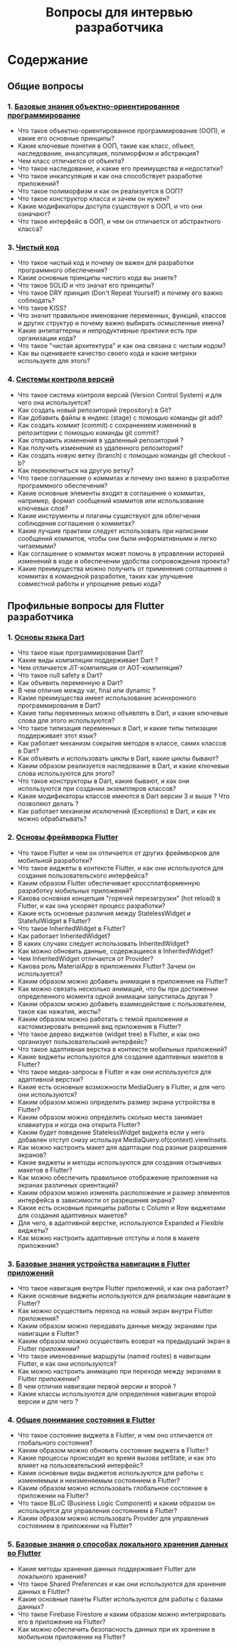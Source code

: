<div align="center">
  <h1>Вопросы для интервью разработчика</h1>
</div>


# Содержание

## Общие вопросы 

### 1. [Базовые знания объектно-ориентированное программирование](./docs/git/README.md)

- Что такое объектно-ориентированное программирование (ООП), и какие его основные принципы?
- Какие ключевые понятия в ООП, такие как класс, объект, наследование, инкапсуляция, полиморфизм и абстракция?
- Чем класс отличается от объекта?
- Что такое наследование, и какие его преимущества и недостатки?
- Что такое инкапсуляция и как она способствует разработке приложений?
- Что такое полиморфизм и как он реализуется в ООП?
- Что такое конструктор класса и зачем он нужен?
- Какие модификаторы доступа существуют в ООП, и что они означают?
- Что такое интерфейс в ООП, и чем он отличается от абстрактного класса?


### 3. [Чистый код](./docs/clean-code/README.md)

- Что такое чистый код и почему он важен для разработки программного обеспечения?
- Какие основные принципы чистого кода вы знаете?
- Что такое SOLID и что значат его принципы?
- Что такое DRY принцип (Don't Repeat Yourself) и почему его важно соблюдать?
- Что такое KISS?
- Что значит правильное именование переменных, функций, классов и других структур и почему важно выбирать осмысленные имена?
- Какие антипаттерны и непродуктивные практики есть при организации кода?
- Что такое "чистая архитектура" и как она связана с чистым кодом?
- Как вы оцениваете качество своего кода и какие метрики используете для этого?


### 4. [Системы контроля версий](./docs/git/README.md)

- Что такое система контроля версий (Version Control System) и для чего она используется?
- Как создать новый репозиторий (repository) в Git?
- Как добавить файлы в индекс (stage) с помощью команды git add?
- Как создать коммит (commit) с сохранением изменений в репозитории с помощью команды git commit?
- Как отправить изменения в удаленный репозиторий ?
- Как получить изменения из удаленного репозитория?
- Как создать новую ветку (branch) с помощью команды git checkout -b?
- Как переключиться на другую ветку?
- Что такое соглашение о коммитах и почему оно важно в разработке программного обеспечения?
- Какие основные элементы входят в соглашение о коммитах, например, формат сообщений коммитов или использование ключевых слов?
- Какие инструменты и плагины существуют для облегчения соблюдения соглашения о коммитах?
- Какие лучшие практики следует использовать при написании сообщений коммитов, чтобы они были информативными и легко читаемыми?
- Как соглашение о коммитах может помочь в управлении историей изменений в коде и обеспечении удобства сопровождения проекта?
- Какие преимущества можно получить от применения соглашения о коммитах в командной разработке, таких как улучшение совместной работы и упрощение ревью кода?


## Профильные вопросы для Flutter разработчика

### 1. [Основы языка Dart](./docs/dart/README.md)

- Что такое язык программирования Dart?
- Какие виды компиляции поддерживает Dart ?
- Чем отличается JIT-компиляция от AOT-компиляция?
- Что такое null safety в Dart?
- Как объявить переменную в Dart?
- В чем отличие между var, final или dynamic ? 
- Какие преимущества имеет использование асинхронного программирования в Dart?
- Какие типы переменных можно объявлять в Dart, и какие ключевые слова для этого используются?
- Что такое типизация переменных в Dart, и какие типы типизации поддерживает этот язык?
- Как работает механизм сокрытия методов в классе, самих классов в Dart?
- Как объявить и использовать циклы в Dart, какие циклы бывают?
- Каким образом реализуется наследование в Dart, и какие ключевые слова используются для этого?
- Что такое конструкторы в Dart, какие бывают, и как они используются при создании экземпляров классов?
- Какие модификаторы классов имеются в Dart версии 3 и выше ? Что позволяют делать ?
- Как работает механизм исключений (Exceptions) в Dart, и как их можно обрабатывать?

### 2. [Основы фреймворка Flutter](./docs/flutter/README.md)

- Что такое Flutter и чем он отличается от других фреймворков для мобильной разработки?
- Что такое виджеты в контексте Flutter, и как они используются для создания пользовательского интерфейса?
- Каким образом Flutter обеспечивает кроссплатформенную разработку мобильных приложений?
- Какова основная концепция "горячей перезагрузки" (hot reload) в Flutter, и как она ускоряет процесс разработки?
- Какие есть основные различия между StatelessWidget и StatefulWidget в Flutter?
- Что такое InheritedWidget в Flutter?
- Как работает InheritedWidget?
- В каких случаях следует использовать InheritedWidget?
- Как можно обновить данные, содержащиеся в InheritedWidget?
- Чем InheritedWidget отличается от Provider?
- Какова роль MaterialApp в приложениях Flutter? Зачем он используется?
- Каким образом можно добавить анимации в приложение на Flutter?
- Как можно связать несколько анимаций, что бы при достижении определенного момента одной анимации запустилась другая ?  
- Каким образом можно добавить взаимодействие с пользователем, такое как нажатия, жесты?
- Каким образом можно работать с темой приложения и кастомизировать внешний вид приложения в Flutter?
- Что такое дерево виджетов (widget tree) в Flutter, и как оно организует пользовательский интерфейс?
- Что такое адаптивная верстка в контексте мобильных приложений?
- Какие виджеты используются для создания адаптивных макетов в Flutter?
- Что такое медиа-запросы в Flutter и как они используются для адаптивной верстки?
- Какие есть основные возможности MediaQuery в Flutter, и для чего они используются?
- Каким образом можно определить размер экрана устройства в Flutter?
- Каким образом можно определить сколько места занимает клавиатура и когда она открыта Flutter?
- Каким будет поведение StatelessWidget виджета если у него добавлен отступ снизу используя MediaQuery.of(context).viewInsets.
- Как можно настроить макет для адаптации под разные разрешения экранов?
- Какие виджеты и методы используются для создания отзывчивых макетов в Flutter?
- Как можно обеспечить правильное отображение приложения на экранах различных ориентаций?
- Каким образом можно изменять расположение и размер элементов интерфейса в зависимости от разрешения экрана?
- Какие есть основные принципы работы с Column и Row виджетами для создания адаптивных макетов?
- Для чего, в адаптивной верстке, используются Expanded и Flexible виджеты?
- Как можно настроить адаптивные отступы и поля в макете приложения?

### 3. [Базовые знания устройства навигации в Flutter приложений](./docs/navigations/README.md)

- Что такое навигация внутри Flutter приложений, и как она работает?
- Какие основные виджеты используются для реализации навигации в Flutter?
- Как можно осуществить переход на новый экран внутри Flutter приложения?
- Каким образом можно передавать данные между экранами при навигации в Flutter?
- Каким образом можно осуществить возврат на предыдущий экран в Flutter приложении?
- Что такое именованные маршруты (named routes) в навигации Flutter, и как они используются?
- Как можно настроить анимацию при переходе между экранами в Flutter приложении?
- В чем отличия навигации первой версии и второй ?
- Какие классы используются для определения навигации второй версии и для чего ? 

### 4. [Общее понимание состояния в Flutter](./docs/state/README.md)

- Что такое состояние виджета в Flutter, и чем оно отличается от глобального состояния?
- Каким образом можно обновить состояние виджета в Flutter?
- Какие процессы происходят во время вызова setState, и как это влияет на пользовательский интерфейс?
- Какие основные виды виджетов используются для работы с изменяемым и неизменяемым состоянием в Flutter?
- Каким образом можно использовать глобальное состояние в приложении на Flutter?
- Что такое BLoC (Business Logic Component) и каким образом он используется для управления состоянием в Flutter?
- Каким образом можно использовать Provider для управления состоянием в приложении на Flutter?

### 5. [Базовые знания о способах локального хранения данных во Flutter](./docs/storage/README.md)

- Какие методы хранения данных поддерживает Flutter для локального хранения?
- Что такое Shared Preferences и как они используются для хранения данных в Flutter?
- Какие основные пакеты Flutter используются для работы с базами данных?
- Что такое Firebase Firestore и каким образом можно интегрировать его в приложение на Flutter?
- Как можно обеспечить безопасность данных при их хранении в мобильном приложении на Flutter?